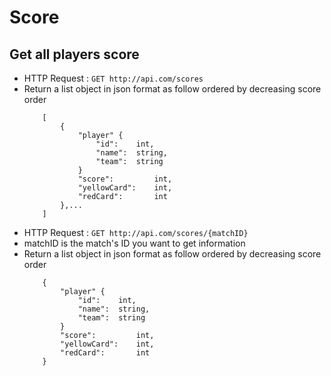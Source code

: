 # Score

## Get all players score
* HTTP Request : ```GET http://api.com/scores```
* Return a list object in json format as follow ordered by decreasing score order
    ``` 
        [
            {
                "player" {
                    "id":    int,
                    "name":  string,
                    "team":  string
                }
                "score":         int,
                "yellowCard":    int,
                "redCard":       int
            },...
        ]
    ```
* HTTP Request : ```GET http://api.com/scores/{matchID}```
* matchID is the match's ID you want to get information
* Return a list object in json format as follow ordered by decreasing score order
    ``` 
        {
            "player" {
                "id":    int,
                "name":  string,
                "team":  string
            }
            "score":         int,
            "yellowCard":    int,
            "redCard":       int
        }
    ```
